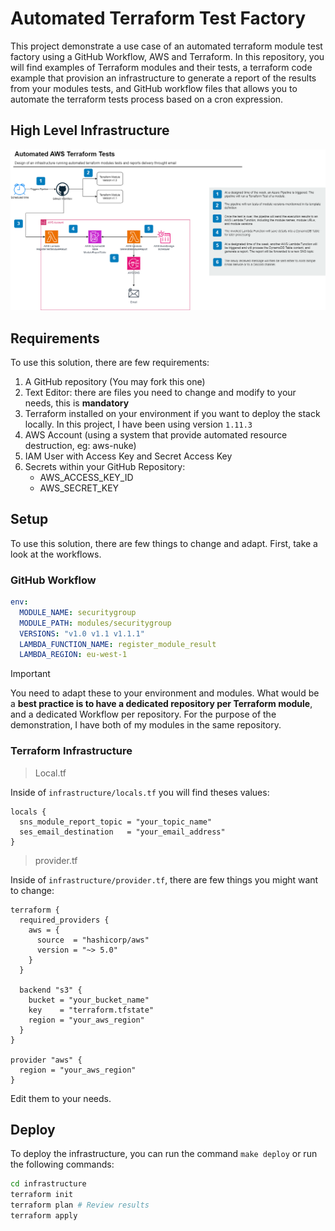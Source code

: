 # Automated Terraform Test Factory

This project demonstrate a use case of an automated terraform module test factory using a GitHub Workflow, AWS and Terraform. In this repository, you will find examples of Terraform modules and their tests, a terraform code example that provision an infrastructure to generate a report of the results from your modules tests, and GitHub workflow files that allows you to automate the terraform tests process based on a cron expression.

## High Level Infrastructure

![Diagram showing the project infrastructure](./diagram/infrastructure_diagram.drawio.png)

## Requirements

To use this solution, there are few requirements:
1. A GitHub repository (You may fork this one)
2. Text Editor: there are files you need to change and modify to your needs, this is **mandatory**
3. Terraform installed on your environment if you want to deploy the stack locally. In this project, I have been using version `1.11.3`
4. AWS Account (using a system that provide automated resource destruction, eg: aws-nuke)
5. IAM User with Access Key and Secret Access Key
6. Secrets within your GitHub Repository:
    - AWS_ACCESS_KEY_ID
    - AWS_SECRET_KEY

## Setup

To use this solution, there are few things to change and adapt. First, take a look at the workflows.

### GitHub Workflow

```yaml
env:
  MODULE_NAME: securitygroup
  MODULE_PATH: modules/securitygroup
  VERSIONS: "v1.0 v1.1 v1.1.1"
  LAMBDA_FUNCTION_NAME: register_module_result
  LAMBDA_REGION: eu-west-1
```

> [!IMPORTANT]
> You need to adapt these to your environment and modules. What would be a **best practice is to have a dedicated repository per Terraform module**, and a dedicated Workflow per repository. For the purpose of the demonstration, I have both of my modules in the same repository.

### Terraform Infrastructure 

> Local.tf

Inside of `infrastructure/locals.tf` you will find theses values:
```hcl
locals {
  sns_module_report_topic = "your_topic_name"
  ses_email_destination   = "your_email_address"
}
```

> provider.tf

Inside of `infrastructure/provider.tf`, there are few things you might want to change:
```hcl
terraform {
  required_providers {
    aws = {
      source  = "hashicorp/aws"
      version = "~> 5.0"
    }
  }

  backend "s3" {
    bucket = "your_bucket_name"
    key    = "terraform.tfstate"
    region = "your_aws_region"
  }
}

provider "aws" {
  region = "your_aws_region"
}

```
Edit them to your needs.

## Deploy

To deploy the infrastructure, you can run the command `make deploy` or run the following commands:
```bash
cd infrastructure
terraform init
terraform plan # Review results
terraform apply
```

